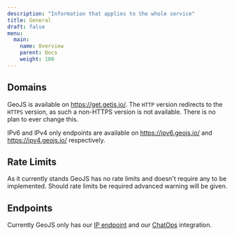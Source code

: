 ```yaml
---
description: "Information that applies to the whole service"
title: General
draft: false
menu:
  main:
    name: Overview
    parent: Docs
    weight: 100
---
```


## Domains

GeoJS is available on https://get.getjs.io/. The `HTTP` version redirects to the `HTTPS` version, as such a non-HTTPS version is not available. There is no plan to ever change this.

IPv6 and IPv4 only endpoints are available on https://ipv6.geojs.io/ and https://ipv4.geojs.io/ respectively.

## Rate Limits

As it currently stands GeoJS has no rate limits and doesn't require any to be implemented. Should rate limits be required advanced warning will be given.

## Endpoints

Currently GeoJS only has our [IP endpoint](/docs/v1/endpoints/) and our [ChatOps](/docs/v1/chatops/) integration.
